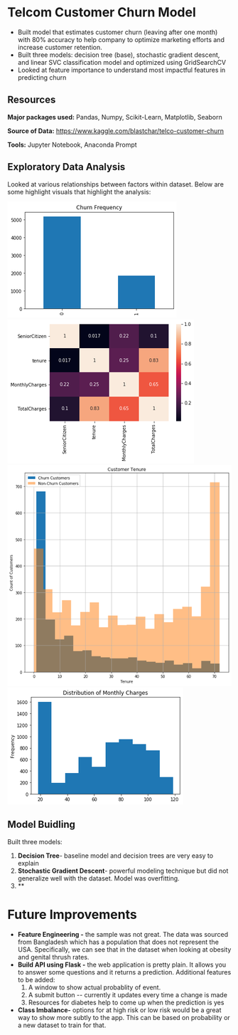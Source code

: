 # Telcom Customer Churn Model

  * Built model that estimates customer churn (leaving after one month) with 80% accuracy to help company to optimize marketing efforts and increase customer retention. 
  * Built three models: decision tree (base), stochastic gradient descent, and linear SVC classification model and optimized using GridSearchCV
  * Looked at feature importance to understand most impactful features in predicting churn

## Resources

**Major packages used:** Pandas, Numpy, Scikit-Learn, Matplotlib, Seaborn

**Source of Data:** https://www.kaggle.com/blastchar/telco-customer-churn

**Tools:** Jupyter Notebook, Anaconda Prompt

## Exploratory Data Analysis

Looked at various relationships between factors within dataset. Below are some highlight visuals that highlight the analysis:

![alt text](https://github.com/jzcharia/telcom-churn/blob/master/EDA%20Images/ChurnFrequency.png "Churn Frequency")
![alt text](https://github.com/jzcharia/telcom-churn/blob/master/EDA%20Images/CorrMatrix.png "Correlation Matrix")
![alt text](https://github.com/jzcharia/telcom-churn/blob/master/EDA%20Images/CustomerTenure.png "Customer Tenure")
![alt text](https://github.com/jzcharia/telcom-churn/blob/master/EDA%20Images/MonthlyCharges.png "Monthly Charges")

## Model Buidling

Built three models:
 1. **Decision Tree**- baseline model and decision trees are very easy to explain
 2. **Stochastic Gradient Descent**- powerful modeling technique but did not generalize well with the dataset. Model was overfitting. 
 3. **

# Future Improvements
 * **Feature Engineering -** the sample was not great. The data was sourced from Bangladesh which has a population that does not represent the USA. Specifically, we can see that in the dataset when looking at obesity and genital thrush rates. 
 * **Build API using Flask -** the web application is pretty plain. It allows you to answer some questions and it returns a prediction. Additional features to be added:
    1. A window to show actual probablity of event.
    2. A submit button -- currently it updates every time a change is made
    3. Resources for diabetes help to come up when the prediction is yes
 * **Class Imbalance-** options for at high risk or low risk would be a great way to show more subtly to the app. This can be based on probability or a new dataset to train for that. 

